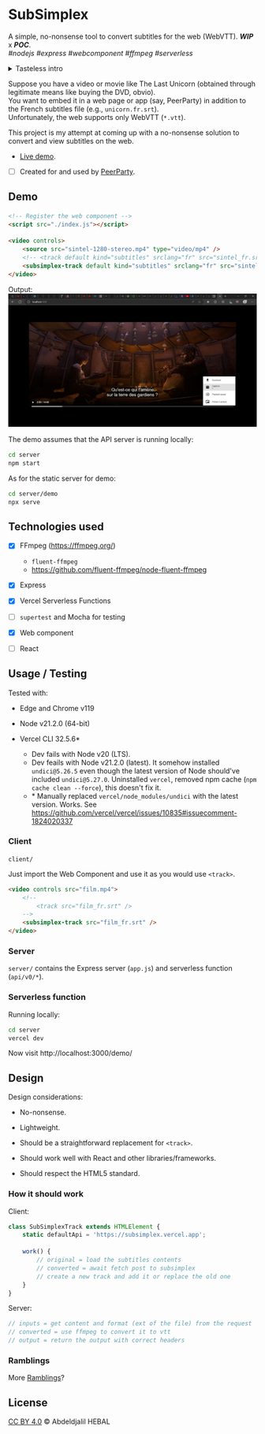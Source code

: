 # SubSimplex

A simple, no-nonsense tool to convert subtitles for the web (WebVTT).
**_WIP_** x **_POC_**. \
_#nodejs #express #webcomponent #ffmpeg #serverless_

<details>
<summary>Tasteless intro</summary>

Lemme start by admitting that I have cancer.  
No, not IRL, but the type that lets you stay alive and suffer for at least 40 or 50 more years.

IDK why I keep procrastinating, getting sidetracked, and never getting anything done.

As Lady Amalthea (The Last Unicorn) would say, <q lang="fr">Je sens ce corps mourir !</q>, which is French but less dramatic translation of <q>I can feel this whole body dying all around me!</q>...
</details>

Suppose you have a video or movie like The Last Unicorn (obtained through legitimate means like buying the DVD, obvio). \
You want to embed it in a web page or app (say, PeerParty) in addition to the French subtitles file (e.g., `unicorn.fr.srt`). \
Unfortunately, the web supports only WebVTT (`*.vtt`).

This project is my attempt at coming up with a no-nonsense solution to convert and view subtitles on the web.

- [Live demo](https://subsimplex.vercel.app/demo/).

- [ ] Created for and used by [PeerParty](https://github.com/djalilhebal/peer-party).


## Demo

```html
<!-- Register the web component -->
<script src="./index.js"></script>

<video controls>
    <source src="sintel-1280-stereo.mp4" type="video/mp4" />
    <!-- <track default kind="subtitles" srclang="fr" src="sintel_fr.srt" /> -->
    <subsimplex-track default kind="subtitles" srclang="fr" src="sintel_fr.srt" />
</video>
```

Output:
![Screenshot of video with French subtitles](./demo-2023-11-17.jpg)

The demo assumes that the API server is running locally:
```sh
cd server
npm start
```

As for the static server for demo:
```sh
cd server/demo
npx serve
```


## Technologies used

- [x] FFmpeg (https://ffmpeg.org/)
    * `fluent-ffmpeg`
    * https://github.com/fluent-ffmpeg/node-fluent-ffmpeg

- [x] Express

- [x] Vercel Serverless Functions

- [ ] `supertest` and Mocha for testing

- [x] Web component

- [ ] React


## Usage / Testing

Tested with:

- Edge and Chrome v119

- Node v21.2.0 (64-bit)

- Vercel CLI 32.5.6\*
    * Dev fails with Node v20 (LTS).
    * Dev feails with Node v21.2.0 (latest). It somehow installed `undici@5.26.5` even though the latest version of Node should've included `undici@5.27.0`.
    Uninstalled `vercel`, removed npm cache (`npm cache clean --force`), this doesn't fix it.
    * \* Manually replaced `vercel/node_modules/undici` with the latest version. Works.
    See https://github.com/vercel/vercel/issues/10835#issuecomment-1824020337

### Client

`client/`

Just import the Web Component and use it as you would use `<track>`.
```html
<video controls src="film.mp4">
    <!--
        <track src="film_fr.srt" />
    -->
    <subsimplex-track src="film_fr.srt" />
</video>
```

### Server

`server/` contains the Express server (`app.js`) and serverless function (`api/v0/*`).


### Serverless function

Running locally:
```sh
cd server
vercel dev
```

Now visit http://localhost:3000/demo/


## Design

Design considerations:

- No-nonsense.

- Lightweight.

- Should be a straightforward replacement for `<track>`.

- Should work well with React and other libraries/frameworks.

- Should respect the HTML5 standard.


### How it should work

Client:
```js
class SubSimplexTrack extends HTMLElement {
    static defaultApi = 'https://subsimplex.vercel.app';

    work() {
        // original = load the subtitles contents
        // converted = await fetch post to subsimplex
        // create a new track and add it or replace the old one
    }
}
```

Server:
```js
// inputs = get content and format (ext of the file) from the request
// converted = use ffmpeg to convert it to vtt
// output = return the output with correct headers
```


### Ramblings

More [Ramblings](./Ramblings.md)?


## License

[CC BY 4.0](https://creativecommons.org/licenses/by/4.0/) © Abdeldjalil HEBAL

